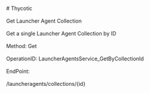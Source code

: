 <br>#     Thycotic</br>
<br>Get Launcher Agent Collection</br>
<br>Get a single Launcher Agent Collection by ID</br>
<br>Method: Get</br>
<br>OperationID: LauncherAgentsService_GetByCollectionId</br>
<br>EndPoint:</br>
<br>/launcheragents/collections/{id}</br>
